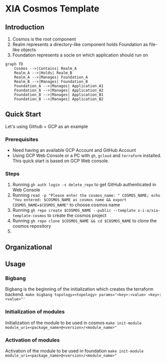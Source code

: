 # XIA Cosmos Template
## Introduction
1. Cosmos is the root component
2. Realm represents a directory-like component holds Foundation as file-like objects
3. Foundation represents a socle on which application should run on
```mermaid
graph TD
    Cosmos -->|Contains| Realm_A
    Realm_A -->|Holds| Realm_B
    Realm_A -->|Manages| Foundation_A
    Realm_B -->|Manages| Foundation_B
    Foundation_A -->|Manages| Application_A1
    Foundation_A -->|Manages| Application_A2
    Foundation_B -->|Manages| Application_B1
    Foundation_B -->|Manages| Application_B2
```

## Quick Start
Let's using Github + GCP as an example
### Prerequisites
* Need having an available GCP Account and GitHub Account
* Using GCP Web Console or a PC with `gh`, `gcloud` and `terraform` installed.
This quick start is based on GCP Web console. 

### Steps
1. Running `gh auth login -s delete_repo` to get GitHub authenticated in Web Console
2. Running `read -p "Please enter the cosmos_name: " COSMOS_NAME; echo "You entered: $COSMOS_NAME as cosmos name && export COSMOS_NAME=$COSMOS_NAME"` to choose cosmos name
3. Running `gh repo create $COSMOS_NAME --public --template x-i-a/xia-template-cosmos` to create the cosmos project
4. Running `gh repo clone $COSMOS_NAME && cd $COSMOS_NAME` to clone the cosmos repository
5. 


## Organizational

## Usage
### Bigbang
Bigbang is the beginning of the initialization which creates the terraform backend.
`make bigbang topology=<topology> params="<key>:<value> <key>:<value>"'`

### Initialization of modules
Initialization of the module to be used in cosmos
`make init-module module_uri=<package_name>@<version>/<module_name>"`

### Activation of modules
Activation of the module to be used in foundation
`make init-module module_uri=<package_name>@<version>/<module_name>"`
